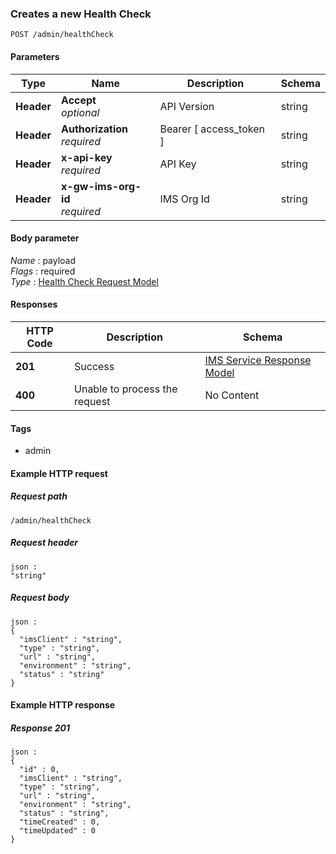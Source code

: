 
<a name="create-a-health-check"></a>
### Creates a new Health Check
```
POST /admin/healthCheck
```


#### Parameters

|Type|Name|Description|Schema|
|---|---|---|---|
|**Header**|**Accept**  <br>*optional*|API Version|string|
|**Header**|**Authorization**  <br>*required*|Bearer [ access_token ]|string|
|**Header**|**x-api-key**  <br>*required*|API Key|string|
|**Header**|**x-gw-ims-org-id**  <br>*required*|IMS Org Id|string|


#### Body parameter
*Name* : payload  
*Flags* : required  
*Type* : [Health Check Request Model](../definitions/Health_Check_Request_Model.md#health-check-request-model)


#### Responses

|HTTP Code|Description|Schema|
|---|---|---|
|**201**|Success|[IMS Service Response Model](../definitions/IMS_Service_Response_Model.md#ims-service-response-model)|
|**400**|Unable to process the request|No Content|


#### Tags

* admin


#### Example HTTP request

##### Request path
```
/admin/healthCheck
```


##### Request header
```
json :
"string"
```


##### Request body
```
json :
{
  "imsClient" : "string",
  "type" : "string",
  "url" : "string",
  "environment" : "string",
  "status" : "string"
}
```


#### Example HTTP response

##### Response 201
```
json :
{
  "id" : 0,
  "imsClient" : "string",
  "type" : "string",
  "url" : "string",
  "environment" : "string",
  "status" : "string",
  "timeCreated" : 0,
  "timeUpdated" : 0
}
```



